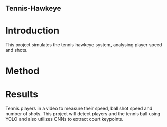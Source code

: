 ## Tennis-Hawkeye

# Introduction
This project simulates the tennis hawkeye system, analysing player speed and shots. 

# Method

# Results



Tennis players in a video to measure their speed, ball shot speed and number of shots. This project will detect players and the tennis ball using YOLO and also utilizes CNNs to extract court keypoints. 
